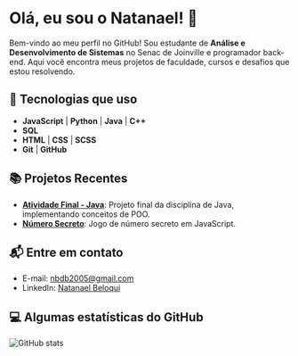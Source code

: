 # Olá, eu sou o Natanael! 👋

Bem-vindo ao meu perfil no GitHub! Sou estudante de **Análise e Desenvolvimento de Sistemas** no Senac de Joinville e programador back-end. Aqui você encontra meus projetos de faculdade, cursos e desafios que estou resolvendo.

## 🔧 Tecnologias que uso
- **JavaScript** | **Python** | **Java** | **C++**
- **SQL**
- **HTML** | **CSS** | **SCSS**
- **Git** | **GitHub**

## 📚 Projetos Recentes
- [**Atividade Final - Java**](https://github.com/NatanaelBeloqui/atividade_final): Projeto final da disciplina de Java, implementando conceitos de POO.
- [**Número Secreto**](https://github.com/NatanaelBeloqui/numero-secreto): Jogo de número secreto em JavaScript.

## 📬 Entre em contato
- E-mail: nbdb2005@gmail.com
- LinkedIn: [Natanael Beloqui](https://www.linkedin.com/in/natanaelbeloqui/)

## 💻 Algumas estatísticas do GitHub
![GitHub stats](https://github-readme-stats.vercel.app/api?username=NatanaelBeloqui&show_icons=true&theme=radical)
